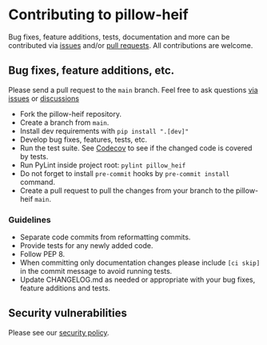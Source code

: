 # Contributing to pillow-heif

Bug fixes, feature additions, tests, documentation and more can be contributed via [issues](https://github.com/bigcat88/pillow_heif/issues) and/or [pull requests](https://github.com/bigcat88/pillow_heif/pulls). All contributions are welcome.

## Bug fixes, feature additions, etc.

Please send a pull request to the `main` branch.  Feel free to ask questions [via issues](https://github.com/bigcat88/pillow_heif/issues) or [discussions](https://github.com/bigcat88/pillow_heif/discussions)

- Fork the pillow-heif repository.
- Create a branch from `main`.
- Install dev requirements with `pip install ".[dev]"`
- Develop bug fixes, features, tests, etc.
- Run the test suite. See [Codecov](https://codecov.io/gh) to see if the changed code is covered by tests.
- Run PyLint inside project root: `pylint pillow_heif`
- Do not forget to install `pre-commit` hooks by `pre-commit install` command.
- Create a pull request to pull the changes from your branch to the pillow-heif `main`.

### Guidelines

- Separate code commits from reformatting commits.
- Provide tests for any newly added code.
- Follow PEP 8.
- When committing only documentation changes please include `[ci skip]` in the commit message to avoid running tests.
- Update CHANGELOG.md as needed or appropriate with your bug fixes, feature additions and tests.

## Security vulnerabilities

Please see our [security policy](https://github.com/bigcat88/pillow_heif/blob/master/SECURITY.md).
